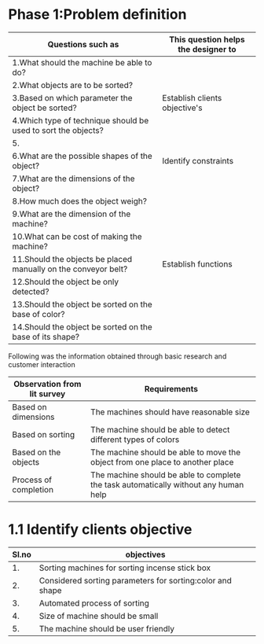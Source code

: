 # Phase 1:Problem definition

|  Questions such as|   This question helps the designer to   |
|----|----|
|1.What should the machine be able to do?|
|2.What objects are to be sorted?|
|3.Based on which parameter the object be sorted?|Establish clients objective's|
|4.Which type of technique should be used to sort the objects?|
|5.|
|6.What are the possible shapes of the object?|Identify constraints|
|7.What are the dimensions of the object?|
|8.How much does the object weigh?|
|9.What are the dimension of the machine?|
|10.What can be cost of making the machine?|
|11.Should the objects be placed manually on the conveyor belt?|Establish functions|
|12.Should the object be only detected?|
|13.Should the object be sorted on the base of color?|
|14.Should the object be sorted on the base of its shape?|

Following was the information obtained through basic research and customer interaction

|Observation from lit survey |Requirements|
|----|-----|
|Based on dimensions|The machines should have reasonable size|
|Based on sorting|The machine should be able to detect different types of colors|
|Based on the objects|The machine should be able to move the object from one place to another place|
|Process of completion |The machine should be able to complete the task automatically without any human help|

# 1.1 Identify clients objective

|Sl.no|objectives|
|---|---|
|1.|Sorting machines for sorting incense stick box|
|2.|Considered sorting parameters for sorting:color and shape|
|3.|Automated process of sorting|
|4.|Size of machine should be small|
|5.|The machine should be user friendly|
